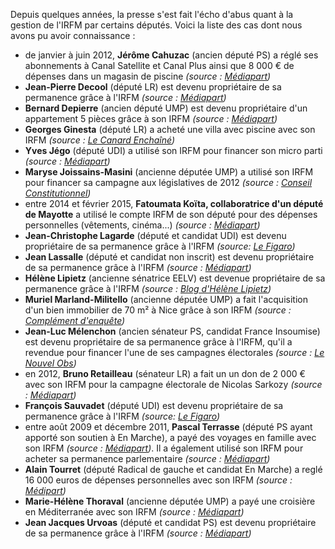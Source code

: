 Depuis quelques années, la presse s'est fait l'écho d'abus quant à la gestion de l'IRFM par certains députés. Voici la liste des cas dont nous avons pu avoir connaissance :

 - de janvier à juin 2012, **Jérôme Cahuzac** (ancien député PS) a réglé ses abonnements à Canal Satellite et Canal Plus ainsi que 8 000 € de dépenses dans un magasin de piscine *(source : [Médiapart](https://www.mediapart.fr/journal/france/170913/cahuzac-utilisait-son-compte-de-depute-pour-des-depenses-personnelles?onglet=full))*
 - **Jean-Pierre Decool** (député LR) est devenu propriétaire de sa permanence grâce à l'IRFM *(source : [Médiapart](https://www.mediapart.fr/journal/france/010612/scandale-des-frais-les-deputes-peuvent-aussi-se-construire-un-patrimoine-immob))*
 - **Bernard Depierre** (ancien député UMP) est devenu propriétaire d'un appartement 5 pièces grâce à son IRFM *(source : [Médiapart](https://www.mediapart.fr/journal/france/010612/scandale-des-frais-les-deputes-peuvent-aussi-se-construire-un-patrimoine-immob))*
 - **Georges Ginesta** (député LR) a acheté une villa avec piscine avec son IRFM *(source : [Le Canard Enchaîné](http://www.politique.net/2014071601-saint-raphael-permanence-villa.htm))*
 - **Yves Jégo** (député UDI) a utilisé son IRFM pour financer son micro parti *(source : [Médiapart](https://blogs.mediapart.fr/mathilde-mathieu/blog/240114/frais-de-mandat-irreguliers-le-depute-yves-jego-plaide-l-erreur))*
 - **Maryse Joissains-Masini** (ancienne députée UMP) a utilisé son IRFM pour financer sa campagne aux législatives de 2012 *(source : [Conseil Constitutionnel](http://www.conseil-constitutionnel.fr/conseil-constitutionnel/francais/les-decisions/acces-par-date/decisions-depuis-1959/2013/2013-4795-an/decision-n-2013-4795-an-du-1-mars-2013.136317.html))*
 - entre 2014 et février 2015, **Fatoumata Koïta, collaboratrice d'un député de Mayotte** a utilisé le compte IRFM de son député pour des dépenses personnelles (vêtements, cinéma...) *(source : [Médiapart](https://www.mediapart.fr/journal/france/030316/une-elue-proche-de-manuel-valls-est-accusee-dabus-lassemblee?onglet=full))*
 - **Jean-Christophe Lagarde** (député et candidat UDI) est devenu propriétaire de sa permanence grâce à l'IRFM *(source: [Le Figaro](http://www.lefigaro.fr/politique/2015/01/27/01002-20150127ARTFIG00414-comment-des-deputes-deviennent-proprietaires-grace-a-leurs-indemnites.php))*
 - **Jean Lassalle** (député et candidat non inscrit) est devenu propriétaire de sa permanence grâce à l'IRFM *(source : [Médiapart](https://www.mediapart.fr/journal/france/010612/scandale-des-frais-les-deputes-peuvent-aussi-se-construire-un-patrimoine-immob))*
 - **Hélène Lipietz** (ancienne sénatrice EELV) est devenue propriétaire de sa permanence grâce à l'IRFM *(source : [Blog d'Hélène Lipietz](http://helene.lipietz.net/spip.php?article233))*
 - **Muriel Marland-Militello** (ancienne députée UMP) a fait l'acquisition d'un bien immobilier de 70 m² à Nice grâce à son IRFM *(source : [Complément d'enquête](http://www.francetvinfo.fr/replay-magazine/france-2/complement-d-enquete/video-complement-d-enquete-les-elus-une-caste-d-intouchables_720411.html))*
 - **Jean-Luc Mélenchon** (ancien sénateur PS, candidat France Insoumise) est devenu propriétaire de sa permanence grâce à l'IRFM, qu'il a revendue pour financer l'une de ses campagnes électorales *(source : [Le Nouvel Obs](http://tempsreel.nouvelobs.com/politique/les-off-politiques/20120404.OBS5465/les-deniers-pas-tres-personnels-de-melenchon.html))*
 - en 2012, **Bruno Retailleau** (sénateur LR) a fait un un don de 2 000 € avec son IRFM pour la campagne électorale de Nicolas Sarkozy *(source : [Médiapart](https://www.mediapart.fr/journal/france/100713/pour-financer-sarkozy-un-senateur-ump-pioche-dans-son-indemnite-de-frais-professionnels))*
 - **François Sauvadet** (député UDI) est devenu propriétaire de sa permanence grâce à l'IRFM *(source: [Le Figaro](http://www.lefigaro.fr/politique/2015/01/27/01002-20150127ARTFIG00414-comment-des-deputes-deviennent-proprietaires-grace-a-leurs-indemnites.php))*
 - entre août 2009 et décembre 2011, **Pascal Terrasse** (député PS ayant apporté son soutien à En Marche), a payé des voyages en famille avec son IRFM *(source : [Médiapart](https://www.mediapart.fr/journal/france/240512/les-vacances-dun-depute-ps-aux-frais-de-lassemblee?onglet=full))*. Il a également utilisé son IRFM pour acheter sa permanence parlementaire *(source : [Médiapart](https://www.mediapart.fr/journal/france/010612/scandale-des-frais-les-deputes-peuvent-aussi-se-construire-un-patrimoine-immob?page_article=2))*
 - **Alain Tourret** (député Radical de gauche et candidat En Marche) a reglé 16 000 euros de dépenses personnelles avec son IRFM *(source : [Médipart](https://www.mediapart.fr/journal/france/230517/voyage-achat-dune-tele-un-depute-proche-de-macron-abusait-de-son-indemnite))*
 - **Marie-Hélène Thoraval** (ancienne députée UMP) a payé une croisière en Méditerranée avec son IRFM *(source : [Médiapart](https://www.mediapart.fr/journal/france/230517/voyage-achat-dune-tele-un-depute-proche-de-macron-abusait-de-son-indemnite?onglet=full))*
 - **Jean Jacques Urvoas** (député et candidat PS) est devenu propriétaire de sa permanence grâce à l'IRFM *(source : [Médiapart](https://www.mediapart.fr/journal/france/010612/scandale-des-frais-les-deputes-peuvent-aussi-se-construire-un-patrimoine-immob))*
